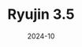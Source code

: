 ---
title: Ryujin 3.5
date: 2024-10
description: A seven-month journey. 120 hours of work, resulting in my lifelong dream accomplishment.
designer: Satoshi Kamiya
---